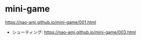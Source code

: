 # mini-game

https://nao-amj.github.io/mini-game/001.html

- シューティング: https://nao-amj.github.io/mini-game/003.html
